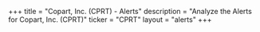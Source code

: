 +++
title = "Copart, Inc. (CPRT) - Alerts"
description = "Analyze the Alerts for Copart, Inc. (CPRT)"
ticker = "CPRT"
layout = "alerts"
+++

